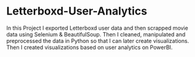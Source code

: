 # Letterboxd-User-Analytics
In this Project I exported Letterboxd user data and then scrapped movie data using Selenium & BeautifulSoup.
Then I cleaned, manipulated and preprocessed the data in Python so that I can later create visualizations.
Then I created visualizations based on user analytics on PowerBI.
